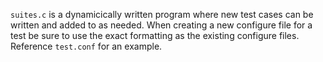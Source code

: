 `suites.c` is a dynamicically written program where new test cases can be written
and added to as needed. When creating a new configure file for a test be sure
to use the exact formatting as the existing configure files. Reference `test.conf`
for an example.
